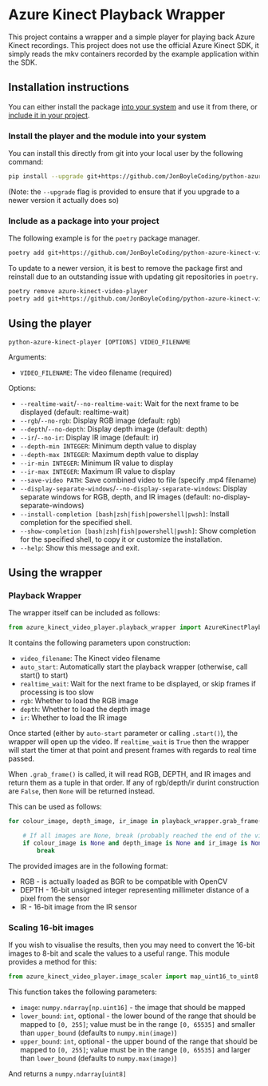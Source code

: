 # Azure Kinect Playback Wrapper

This project contains a wrapper and a simple player for playing back Azure Kinect recordings. This project does not use the official Azure Kinect SDK, it simply reads the mkv containers recorded by the example application within the SDK.

## Installation instructions

You can either install the package [into your system](#install-the-player-and-the-module-into-your-system) and use it from there, or [include it in your project](#include-as-a-package-into-your-projct).

### Install the player and the module into your system

You can install this directly from git into your local user by the following command:

``` sh
pip install --upgrade git+https://github.com/JonBoyleCoding/python-azure-kinect-video-player.git@v0.2.1
```

(Note: the `--upgrade` flag is provided to ensure that if you upgrade to a newer version it actually does so)

### Include as a package into your project

The following example is for the `poetry` package manager.

``` sh
poetry add git+https://github.com/JonBoyleCoding/python-azure-kinect-video-player.git#v0.2.1
```

To update to a newer version, it is best to remove the package first and reinstall due to an outstanding issue with updating git repositories in `poetry`.

``` sh
poetry remove azure-kinect-video-player
poetry add git+https://github.com/JonBoyleCoding/python-azure-kinect-video-player.git#v0.2.1
```

## Using the player

`python-azure-kinect-player [OPTIONS] VIDEO_FILENAME`

Arguments:
- `VIDEO_FILENAME`: The video filename (required)

Options:
- `--realtime-wait`/`--no-realtime-wait`: Wait for the next frame to be displayed (default: realtime-wait)
- `--rgb`/`--no-rgb`: Display RGB image (default: rgb)
- `--depth`/`--no-depth`: Display depth image (default: depth)
- `--ir`/`--no-ir`: Display IR image (default: ir)
- `--depth-min INTEGER`: Minimum depth value to display
- `--depth-max INTEGER`: Maximum depth value to display
- `--ir-min INTEGER`: Minimum IR value to display
- `--ir-max INTEGER`: Maximum IR value to display
- `--save-video PATH`: Save combined video to file (specify .mp4 filename)
- `--display-separate-windows`/`--no-display-separate-windows`: Display separate windows for RGB, depth, and IR images (default: no-display-separate-windows)
- `--install-completion [bash|zsh|fish|powershell|pwsh]`: Install completion for the specified shell.
- `--show-completion [bash|zsh|fish|powershell|pwsh]`: Show completion for the specified shell, to copy it or customize the installation.
- `--help`: Show this message and exit.

## Using the wrapper

### Playback Wrapper

The wrapper itself can be included as follows:

``` python
from azure_kinect_video_player.playback_wrapper import AzureKinectPlaybackWrapper
```

It contains the following parameters upon construction:

- `video_filename`: The Kinect video filename
- `auto_start`: Automatically start the playback wrapper (otherwise, call start() to start)
- `realtime_wait`: Wait for the next frame to be displayed, or skip frames if processing is too slow
- `rgb`: Whether to load the RGB image
- `depth`: Whether to load the depth image
- `ir`: Whether to load the IR image


Once started (either by `auto-start` parameter or calling `.start()`), the wrapper will open up the video. If `realtime_wait` is `True` then the wrapper will start the timer at that point and present frames with regards to real time passed.

When `.grab_frame()` is called, it will read RGB, DEPTH, and IR images and return them as a tuple in that order. If any of rgb/depth/ir durint construction are `False`, then `None` will be returned instead.

This can be used as follows:

``` python
for colour_image, depth_image, ir_image in playback_wrapper.grab_frame():

    # If all images are None, break (probably reached the end of the video)
    if colour_image is None and depth_image is None and ir_image is None:
        break
```

The provided images are in the following format:

- RGB - is actually loaded as BGR to be compatible with OpenCV
- DEPTH - 16-bit unsigned integer representing millimeter distance of a pixel from the sensor
- IR - 16-bit image from the IR sensor

### Scaling 16-bit images

If you wish to visualise the results, then you may need to convert the 16-bit images to 8-bit and scale the values to a useful range. This module provides a method for this:

``` python
from azure_kinect_video_player.image_scaler import map_uint16_to_uint8
```

This function takes the following parameters:

- `image`: `numpy.ndarray[np.uint16]` - the image that should be mapped
- `lower_bound`: `int`, optional - the lower bound of the range that should be mapped to `[0, 255]`; value must be in the range `[0, 65535]` and smaller than `upper_bound` (defaults to `numpy.min(image)`)
- `upper_bound`: `int`, optional - the upper bound of the range that should be mapped to `[0, 255]`; value must be in the range `[0, 65535]` and larger than `lower_bound` (defaults to `numpy.max(image)`)

And returns a `numpy.ndarray[uint8]`
